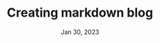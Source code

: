 ---
title: 'Creating markdown blog'
date: 'Jan 30, 2023'
description: 'This is a walkthrough of how I created a blog using next Js and markdown'
cover_image: '/images/posts/img3.jpg'
---